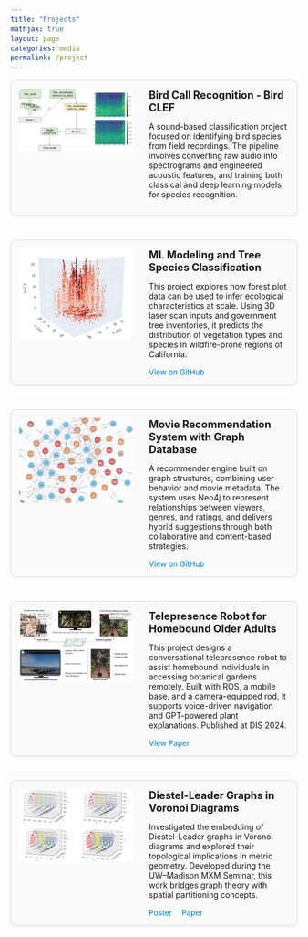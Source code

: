 ```yaml
---
title: "Projects"
mathjax: true
layout: page
categories: media
permalink: /project
---
```


<style>
.project-row {
  display: flex;
  flex-direction: row;
  align-items: flex-start;
  gap: 2em;
  margin-bottom: 3em;
  padding: 1em;
  border: 1px solid #ddd;
  border-radius: 10px;
  box-shadow: 0 2px 6px rgba(0,0,0,0.05);
  background-color: #fafafa;
}

.project-row:hover {
  box-shadow: 0 4px 12px rgba(0,0,0,0.08);
}

.project-image {
  flex: 0 0 200px;
  max-width: 200px;
  border-radius: 8px;
  object-fit: cover;
}

.project-content {
  flex: 1;
}

.project-title {
  font-size: 1.3em;
  font-weight: bold;
  margin-bottom: 0.4em;
}

.project-links {
  margin-top: 0.8em;
}

.project-links a {
  font-size: 0.95em;
  margin-right: 1em;
  text-decoration: none;
  color: #007acc;
}

.project-links a:hover {
  text-decoration: underline;
}
</style>

<div class="project-row">
  <img src="/assets/bird-preview.png" alt="Bird project" class="project-image">
  <div class="project-content">
    <div class="project-title">Bird Call Recognition - Bird CLEF</div>
    <p>A sound-based classification project focused on identifying bird species from field recordings. The pipeline involves converting raw audio into spectrograms and engineered acoustic features, and training both classical and deep learning models for species recognition.</p>
  </div>
</div>

<div class="project-row">
  <img src="/assets/fire-preview.jpg.png" alt="Tree Species Classification" class="project-image">
  <div class="project-content">
    <div class="project-title">ML Modeling and Tree Species Classification</div>
    <p>This project explores how forest plot data can be used to infer ecological characteristics at scale. Using 3D laser scan inputs and government tree inventories, it predicts the distribution of vegetation types and species in wildfire-prone regions of California.</p>
    <div class="project-links">
      <a href="https://github.com/Shwyu/Fire-Ready-Forests-Data-Challenge" target="_blank">View on GitHub</a>
    </div>
  </div>
</div>

<div class="project-row">
  <img src="/assets/movie-preview.jpg.png" alt="Movie Recommendation" class="project-image">
  <div class="project-content">
    <div class="project-title">Movie Recommendation System with Graph Database</div>
    <p>A recommender engine built on graph structures, combining user behavior and movie metadata. The system uses Neo4j to represent relationships between viewers, genres, and ratings, and delivers hybrid suggestions through both collaborative and content-based strategies.</p>
    <div class="project-links">
      <a href="https://github.com/Valier-Juri/DSC202-movie-recommendation-database" target="_blank">View on GitHub</a>
    </div>
  </div>
</div>

<div class="project-row">
  <img src="/assets/telerobot2elderly.jpg" alt="Telepresence robot project" class="project-image">
  <div class="project-content">
    <div class="project-title">Telepresence Robot for Homebound Older Adults</div>
    <p>This project designs a conversational telepresence robot to assist homebound individuals in accessing botanical gardens remotely. Built with ROS, a mobile base, and a camera-equipped rod, it supports voice-driven navigation and GPT-powered plant explanations. Published at DIS 2024.</p>
    <div class="project-links">
      <a href="https://dl.acm.org/doi/pdf/10.1145/3643834.3660710" target="_blank">View Paper</a>
    </div>
  </div>
</div>

<div class="project-row">
  <img src="/assets/6.jpg.png" alt="Voronoi diagram with Diestel-Leader graph" class="project-image">
  <div class="project-content">
    <div class="project-title">Diestel-Leader Graphs in Voronoi Diagrams</div>
    <p>Investigated the embedding of Diestel-Leader graphs in Voronoi diagrams and explored their topological implications in metric geometry. Developed during the UW–Madison MXM Seminar, this work bridges graph theory with spatial partitioning concepts.</p>
    <div class="project-links">
      <a href="../assets/MXM_Diestel_Leader_Voronoi.pdf" target="_blank">Poster</a>
      <a href="../assets/MXM_Paper_Diestel_Leader.pdf" target="_blank">Paper</a>
    </div>
  </div>
</div>
